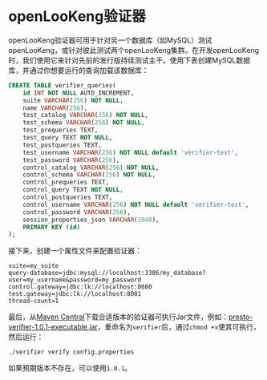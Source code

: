 

# openLooKeng验证器

openLooKeng验证器可用于针对另一个数据库（如MySQL）测试openLooKeng，或针对彼此测试两个openLooKeng集群。在开发openLooKeng时，我们使用它来针对先前的发行版持续测试主干。使用下表创建MySQL数据库，并通过你想要运行的查询加载该数据库：

``` sql
CREATE TABLE verifier_queries(
    id INT NOT NULL AUTO_INCREMENT,
    suite VARCHAR(256) NOT NULL,
    name VARCHAR(256),
    test_catalog VARCHAR(256) NOT NULL,
    test_schema VARCHAR(256) NOT NULL,
    test_prequeries TEXT,
    test_query TEXT NOT NULL,
    test_postqueries TEXT,
    test_username VARCHAR(256) NOT NULL default 'verifier-test',
    test_password VARCHAR(256),
    control_catalog VARCHAR(256) NOT NULL,
    control_schema VARCHAR(256) NOT NULL,
    control_prequeries TEXT,
    control_query TEXT NOT NULL,
    control_postqueries TEXT,
    control_username VARCHAR(256) NOT NULL default 'verifier-test',
    control_password VARCHAR(256),
    session_properties_json VARCHAR(2048),
    PRIMARY KEY (id)
);
```

接下来，创建一个属性文件来配置验证器：

``` properties
suite=my_suite
query-database=jdbc:mysql://localhost:3306/my_database?user=my_username&password=my_password
control.gateway=jdbc:lk://localhost:8080
test.gateway=jdbc:lk://localhost:8081
thread-count=1
```

最后，从[Maven Central](https://repo1.maven.org/maven2/io/hetu/core/presto-benchmark-driver/)下载合适版本的验证器可执行Jar文件，例如：[presto-verifier-1.0.1-executable.jar](https://repo1.maven.org/maven2/io/hetu/core/presto-verifier/1.0.1/presto-verifier-1.0.1-executable.jar)，重命名为`verifier`后，通过`chmod +x`使其可执行，然后运行：

``` shell
./verifier verify config.properties
```

如果预期版本不存在，可以使用`1.0.1`。